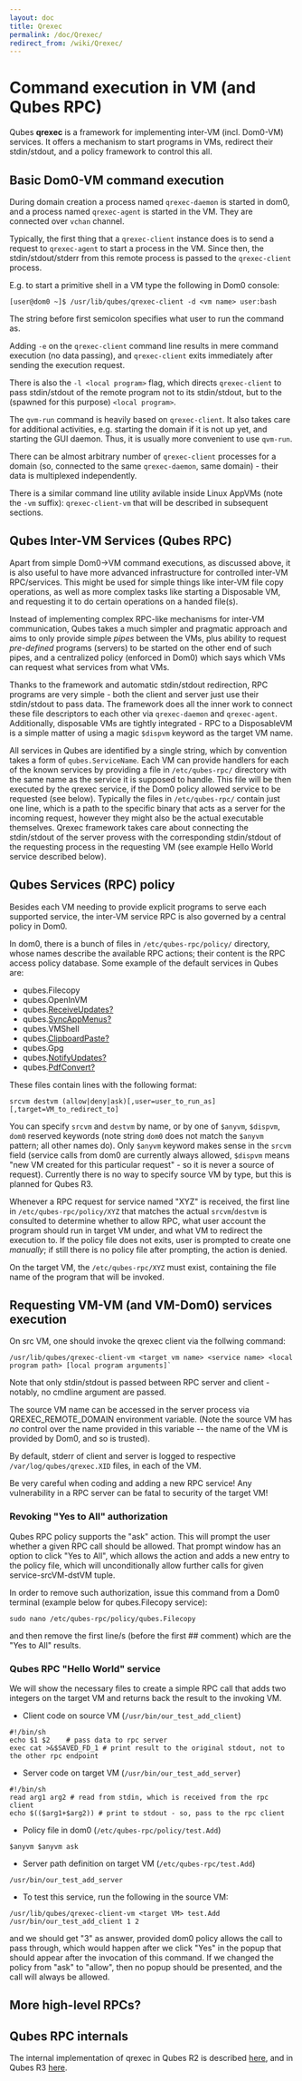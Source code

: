 ```yaml
---
layout: doc
title: Qrexec
permalink: /doc/Qrexec/
redirect_from: /wiki/Qrexec/
---
```


Command execution in VM (and Qubes RPC)
=======================================

Qubes **qrexec** is a framework for implementing inter-VM (incl. Dom0-VM) services. It offers a mechanism to start programs in VMs, redirect their stdin/stdout, and a policy framework to control this all.

Basic Dom0-VM command execution
-------------------------------

During domain creation a process named `qrexec-daemon` is started in dom0, and a process named `qrexec-agent` is started in the VM. They are connected over `vchan` channel.

Typically, the first thing that a `qrexec-client` instance does is to send a request to `qrexec-agent` to start a process in the VM. Since then, the stdin/stdout/stderr from this remote process is passed to the `qrexec-client` process.

E.g. to start a primitive shell in a VM type the following in Dom0 console:

```
[user@dom0 ~]$ /usr/lib/qubes/qrexec-client -d <vm name> user:bash
```

The string before first semicolon specifies what user to run the command as.

Adding `-e` on the `qrexec-client` command line results in mere command execution (no data passing), and `qrexec-client` exits immediately after sending the execution request.

There is also the `-l <local program>` flag, which directs `qrexec-client` to pass stdin/stdout of the remote program not to its stdin/stdout, but to the (spawned for this purpose) `<local program>`.

The `qvm-run` command is heavily based on `qrexec-client`. It also takes care for additional activities, e.g. starting the domain if it is not up yet, and starting the GUI daemon. Thus, it is usually more convenient to use `qvm-run`.

There can be almost arbitrary number of `qrexec-client` processes for a domain (so, connected to the same `qrexec-daemon`, same domain) - their data is multiplexed independently.

There is a similar command line utility avilable inside Linux AppVMs (note the `-vm` suffix): `qrexec-client-vm` that will be described in subsequent sections.

Qubes Inter-VM Services (Qubes RPC)
-----------------------------------

Apart from simple Dom0-\>VM command executions, as discussed above, it is also useful to have more advanced infrastructure for controlled inter-VM RPC/services. This might be used for simple things like inter-VM file copy operations, as well as more complex tasks like starting a Disposable VM, and requesting it to do certain operations on a handed file(s).

Instead of implementing complex RPC-like mechanisms for inter-VM communication, Qubes takes a much simpler and pragmatic approach and aims to only provide simple *pipes* between the VMs, plus ability to request *pre-defined* programs (servers) to be started on the other end of such pipes, and a centralized policy (enforced in Dom0) which says which VMs can request what services from what VMs.

Thanks to the framework and automatic stdin/stdout redirection, RPC programs are very simple - both the client and server just use their stdin/stdout to pass data. The framework does all the inner work to connect these file descriptors to each other via `qrexec-daemon` and `qrexec-agent`. Additionally, disposable VMs are tightly integrated - RPC to a DisposableVM is a simple matter of using a magic `$dispvm` keyword as the target VM name.

All services in Qubes are identified by a single string, which by convention takes a form of `qubes.ServiceName`. Each VM can provide handlers for each of the known services by providing a file in `/etc/qubes-rpc/` directory with the same name as the service it is supposed to handle. This file will be then executed by the qrexec service, if the Dom0 policy allowed service to be requested (see below). Typically the files in `/etc/qubes-rpc/` contain just one line, which is a path to the specific binary that acts as a server for the incoming request, however they might also be the actual executable themselves. Qrexec framework takes care about connecting the stdin/stdout of the server provess with the corresponding stdin/stdout of the requesting process in the requesting VM (see example Hello World service described below).

Qubes Services (RPC) policy
---------------------------

Besides each VM needing to provide explicit programs to serve each supported service, the inter-VM service RPC is also governed by a central policy in Dom0.

In dom0, there is a bunch of files in `/etc/qubes-rpc/policy/` directory, whose names describe the available RPC actions; their content is the RPC access policy database. Some example of the default services in Qubes are:

-   qubes.Filecopy
-   qubes.OpenInVM
-   qubes.[ReceiveUpdates?](/doc/ReceiveUpdates)
-   qubes.[SyncAppMenus?](/doc/SyncAppMenus)
-   qubes.VMShell
-   qubes.[ClipboardPaste?](/doc/ClipboardPaste)
-   qubes.Gpg
-   qubes.[NotifyUpdates?](/doc/NotifyUpdates)
-   qubes.[PdfConvert?](/doc/PdfConvert)

These files contain lines with the following format:

```
srcvm destvm (allow|deny|ask)[,user=user_to_run_as][,target=VM_to_redirect_to]
```

You can specify `srcvm` and `destvm` by name, or by one of `$anyvm`, `$dispvm`, `dom0` reserved keywords (note string `dom0` does not match the `$anyvm` pattern; all other names do). Only `$anyvm` keyword makes sense in the `srcvm` field (service calls from dom0 are currently always allowed, `$dispvm` means "new VM created for this particular request" - so it is never a source of request). Currently there is no way to specify source VM by type, but this is planned for Qubes R3.

Whenever a RPC request for service named "XYZ" is received, the first line in `/etc/qubes-rpc/policy/XYZ` that matches the actual `srcvm`/`destvm` is consulted to determine whether to allow RPC, what user account the program should run in target VM under, and what VM to redirect the execution to. If the policy file does not exits, user is prompted to create one *manually*; if still there is no policy file after prompting, the action is denied.

On the target VM, the `/etc/qubes-rpc/XYZ` must exist, containing the file name of the program that will be invoked.

Requesting VM-VM (and VM-Dom0) services execution
-------------------------------------------------

On src VM, one should invoke the qrexec client via the follwing command:

```
/usr/lib/qubes/qrexec-client-vm <target vm name> <service name> <local program path> [local program arguments]`
```

Note that only stdin/stdout is passed between RPC server and client - notably, no cmdline argument are passed.

The source VM name can be accessed in the server process via QREXEC\_REMOTE\_DOMAIN environment variable. (Note the source VM has *no* control over the name provided in this variable -- the name of the VM is provided by Dom0, and so is trusted).

By default, stderr of client and server is logged to respective `/var/log/qubes/qrexec.XID` files, in each of the VM.

Be very careful when coding and adding a new RPC service! Any vulnerability in a RPC server can be fatal to security of the target VM!

### Revoking "Yes to All" authorization

Qubes RPC policy supports the "ask" action. This will prompt the user whether a given RPC call should be allowed. That prompt window has an option to click "Yes to All", which allows the action and adds a new entry to the policy file, which will unconditionally allow further calls for given service-srcVM-dstVM tuple.

In order to remove such authorization, issue this command from a Dom0 terminal (example below for qubes.Filecopy service):

```
sudo nano /etc/qubes-rpc/policy/qubes.Filecopy
```

and then remove the first line/s (before the first \#\# comment) which are the "Yes to All" results.

### Qubes RPC "Hello World" service

We will show the necessary files to create a simple RPC call that adds two integers on the target VM and returns back the result to the invoking VM.

-   Client code on source VM (`/usr/bin/our_test_add_client`)

```
#!/bin/sh
echo $1 $2    # pass data to rpc server
exec cat >&$SAVED_FD_1 # print result to the original stdout, not to the other rpc endpoint
```

-   Server code on target VM (`/usr/bin/our_test_add_server`)

```
#!/bin/sh
read arg1 arg2 # read from stdin, which is received from the rpc client
echo $(($arg1+$arg2)) # print to stdout - so, pass to the rpc client
```

-   Policy file in dom0 (`/etc/qubes-rpc/policy/test.Add`)

```
$anyvm $anyvm ask
```

-   Server path definition on target VM (`/etc/qubes-rpc/test.Add`)

```
/usr/bin/our_test_add_server
```

-   To test this service, run the following in the source VM:

```
/usr/lib/qubes/qrexec-client-vm <target VM> test.Add /usr/bin/our_test_add_client 1 2
```

and we should get "3" as answer, provided dom0 policy allows the call to pass through, which would happen after we click "Yes" in the popup that should appear after the invocation of this command. If we changed the policy from "ask" to "allow", then no popup should be presented, and the call will always be allowed.

More high-level RPCs?
---------------------

Qubes RPC internals
-------------------

The internal implementation of qrexec in Qubes R2 is described [here](/doc/Qrexec2Implementation), and in Qubes R3 [here](/doc/Qrexec3Implementation).
